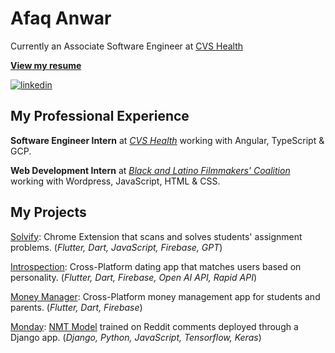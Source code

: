 # Afaq Anwar

Currently an Associate Software Engineer at [CVS Health](https://www.cvshealth.com/)

[**View my resume**](https://drive.google.com/file/d/10opKQwRgvjJM53YN2pc-I50DAxJW2cET/view?usp=sharing)

[![linkedin](https://img.shields.io/badge/-@AfaqAnwar-161616?style=flat-square&labelColor=161616&logo=LinkedIn&logoColor=white&color=161616)](https://www.linkedin.com/in/AfaqAnwar/)  

## My Professional Experience

**Software Engineer Intern** at [_CVS Health_](https://www.cvshealth.com/) working with Angular, TypeScript & GCP.

**Web Development Intern** at [_Black and Latino Filmmakers' Coalition_](https://blackandlatinofilm.com/) working with Wordpress, JavaScript, HTML & CSS.

## My Projects

[Solvify](https://chrome.google.com/webstore/detail/solvify/ppmfjkcdigijfbkldbckdpoflajbkoik): Chrome Extension that scans and solves students' assignment problems. (_Flutter, Dart, JavaScript, Firebase, GPT_)

[Introspection](https://github.com/jakegut/SimplePaintball): Cross-Platform dating app that matches users based on personality. (_Flutter, Dart, Firebase, Open AI API, Rapid API_)

[Money Manager](https://github.com/AfaqAnwar/money-manager): Cross-Platform money management app for students and parents. (_Flutter, Dart, Firebase_)

[Monday](https://github.com/AfaqAnwar/Monday): [NMT Model](https://github.com/AfaqAnwar/Rennon) trained on Reddit comments deployed through a Django app. (_Django, Python, JavaScript, Tensorflow, Keras_)
